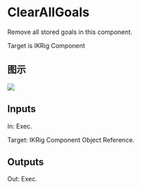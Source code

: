 # ClearAllGoals

Remove all stored goals in this component.

Target is IKRig Component

## 图示

![]($-20221218-19163465.png)

## Inputs

In: Exec.

Target: IKRig Component Object Reference.  

## Outputs

Out: Exec.

